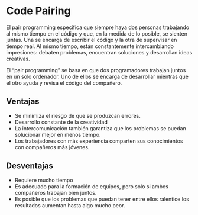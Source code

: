 # Code Pairing
El pair programming especifica que siempre haya dos personas trabajando al mismo tiempo en el código y que, en la medida de lo posible, se sienten juntas. Una se encarga de escribir el código y la otra de supervisar en tiempo real. Al mismo tiempo, están constantemente intercambiando impresiones: debaten problemas, encuentran soluciones y desarrollan ideas creativas.

El “pair programming” se basa en que dos programadores trabajan juntos en un solo ordenador. Uno de ellos se encarga de desarrollar mientras que el otro ayuda y revisa el código del compañero.

## Ventajas
- Se minimiza el riesgo de que se produzcan errores. 
- Desarrollo constante de la creatividad
- La intercomunicación también garantiza que los problemas se puedan solucionar mejor en menos tiempo.
- Los trabajadores con más experiencia comparten sus conocimientos con compañeros más jóvenes.

## Desventajas
- Requiere mucho tiempo
- Es adecuado para la formación de equipos, pero solo si ambos compañeros trabajan bien juntos.
- Es posible que los problemas que puedan tener entre ellos ralentice los resultados aumentan hasta algo mucho peor.
